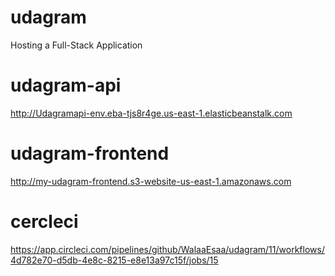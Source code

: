 # udagram
Hosting a Full-Stack Application
# udagram-api
http://Udagramapi-env.eba-tjs8r4ge.us-east-1.elasticbeanstalk.com

# udagram-frontend
http://my-udagram-frontend.s3-website-us-east-1.amazonaws.com

# cercleci

https://app.circleci.com/pipelines/github/WalaaEsaa/udagram/11/workflows/4d782e70-d5db-4e8c-8215-e8e13a97c15f/jobs/15

